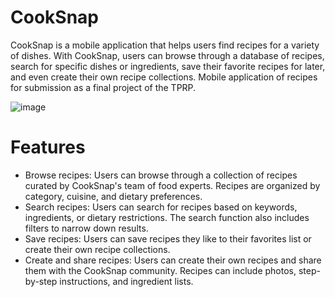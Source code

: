 # СookSnap
CookSnap is a mobile application that helps users find recipes for a variety of dishes. With CookSnap, users can browse through a database of recipes, search for specific dishes or ingredients, save their favorite recipes for later, and even create their own recipe collections.
Mobile application of recipes for submission as a final project of the TPRP.

![image](https://user-images.githubusercontent.com/70051506/222495992-8f9699d0-b112-4734-9c18-eac62e1c061e.png)
# Features
<ul>
    <li>Browse recipes: Users can browse through a collection of recipes curated by CookSnap's team of food experts. Recipes are organized by category, cuisine, and dietary preferences.</li>
    <li>Search recipes: Users can search for recipes based on keywords, ingredients, or dietary restrictions. The search function also includes filters to narrow down results.</li>
    <li>Save recipes: Users can save recipes they like to their favorites list or create their own recipe collections.</li>
    <li>Create and share recipes: Users can create their own recipes and share them with the CookSnap community. Recipes can include photos, step-by-step instructions, and ingredient lists.</li>
</ul>
